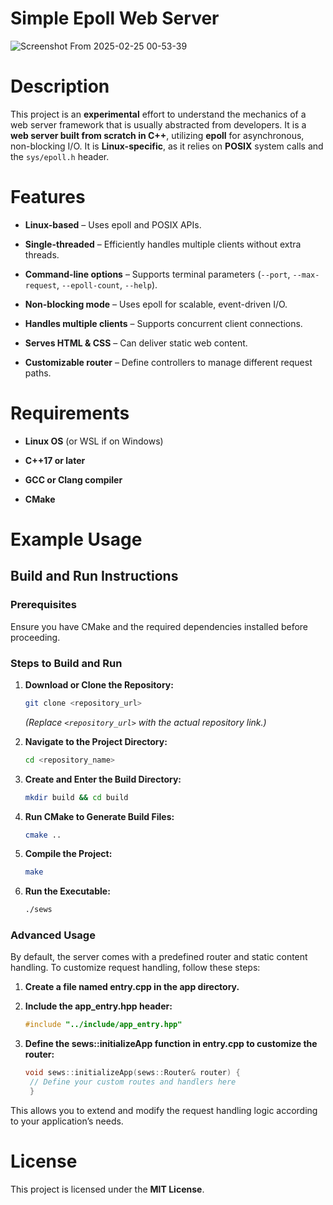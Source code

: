 # Simple Epoll Web Server

![Screenshot From 2025-02-25 00-53-39](https://github.com/user-attachments/assets/23e38192-6902-4f2a-99ab-5e65e57b0ade)

# Description

This project is an **experimental** effort to understand the mechanics of a web server framework that is usually abstracted from developers. It is a **web server built from scratch in C++**, utilizing **epoll** for asynchronous, non-blocking I/O. It is **Linux-specific**, as it relies on **POSIX** system calls and the `sys/epoll.h` header.

# Features

- **Linux-based** – Uses epoll and POSIX APIs.

- **Single-threaded** – Efficiently handles multiple clients without extra threads.

- **Command-line options** – Supports terminal parameters (`--port`, `--max-request`, `--epoll-count`, `--help`).

- **Non-blocking mode** – Uses epoll for scalable, event-driven I/O.

- **Handles multiple clients** – Supports concurrent client connections.

- **Serves HTML & CSS** – Can deliver static web content.

- **Customizable router** – Define controllers to manage different request paths.

# Requirements

- **Linux OS** (or WSL if on Windows)

- **C++17 or later**

- **GCC or Clang compiler**

- **CMake**

# Example Usage

## Build and Run Instructions

### Prerequisites

Ensure you have CMake and the required dependencies installed before proceeding.

### Steps to Build and Run

1. **Download or Clone the Repository:**
   ```bash
   git clone <repository_url>
   ```
   *(Replace `<repository_url>` with the actual repository link.)*

2. **Navigate to the Project Directory:**
   ```bash
   cd <repository_name>
   ```

3. **Create and Enter the Build Directory:**
   ```bash
   mkdir build && cd build
   ```

4. **Run CMake to Generate Build Files:**
   ```bash
   cmake ..
   ```

5. **Compile the Project:**
   ```bash
   make
   ```

6. **Run the Executable:**
   ```bash
   ./sews
   ```
### Advanced Usage

By default, the server comes with a predefined router and static content handling. To customize request handling, follow these steps:

1. **Create a file named entry.cpp in the app directory.**

2. **Include the app_entry.hpp header:**
   ```cpp
   #include "../include/app_entry.hpp"
   ```
3. **Define the sews::initializeApp function in entry.cpp to customize the router:**
   ```cpp
   void sews::initializeApp(sews::Router& router) {
    // Define your custom routes and handlers here
    }
   ```
This allows you to extend and modify the request handling logic according to your application’s needs.

# License

This project is licensed under the **MIT License**.
